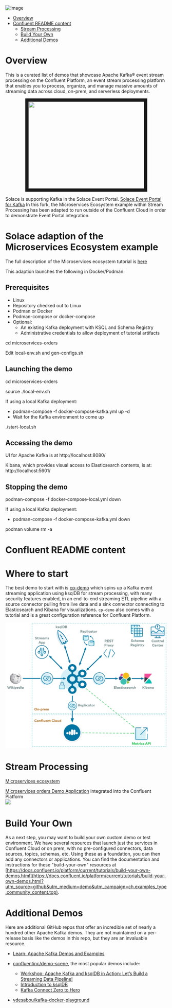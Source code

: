 ![image](images/confluent-logo-300-2.png)

* [Overview](#overview)
* [Confluent README content](#confluent-readme-content)
  * [Stream Processing](#stream-processing)
  * [Build Your Own](#build-your-own)
  * [Additional Demos](#additional-demos)


# Overview

This is a curated list of demos that showcase Apache Kafka® event stream processing on the Confluent Platform, an event stream processing platform that enables you to process, organize, and manage massive amounts of streaming data across cloud, on-prem, and serverless deployments.

<p align="center">
<a href="http://www.youtube.com/watch?v=muQBd6gry0U" target="_blank"><img src="images/examples-video-thumbnail.jpg" width="360" height="270" border="10" /></a>
</p>

Solace is supporting Kafka in the Solace Event Portal. [Solace Event Portal for Kafka](https://solace.com/products/portal/kafka/) In this fork, the Microservices Ecosystem example within Stream Processing has been adapted to run outside of 
the Confluent Cloud in order to demonstrate Event Portal integration.

# Solace adaption of the Microservices Ecosystem example

The full description of the Microservices ecosystem tutorial is [here](https://docs.confluent.io/platform/current/tutorials/examples/microservices-orders/docs/index.html#tutorial-introduction-to-streaming-application-development)

This adaption launches the following in Docker/Podman:

## Prerequisites
* Linux
* Repository checked out to Linux
* Podman or Docker
* Podman-compose or docker-compose
* Optional:
  * An existing Kafka deployment with KSQL and Schema Registry
  * Administrative credentials to allow deployment of tutorial artifacts

cd microservices-orders

Edit local-env.sh and gen-configs.sh

## Launching the demo

cd microservices-orders

source ./local-env.sh

If using a local Kafka deployment:
* podman-compose -f docker-compose-kafka.yml up -d
* Wait for the Kafka environment to come up

./start-local.sh

## Accessing the demo

UI for Apache Kafka is at http://localhost:8080/

Kibana, which provides visual access to Elasticsearch contents, is at: http://localhost:5601/


## Stopping the demo

podman-compose -f docker-compose-local.yml down

If using a local Kafka deployment:
* podman-compose -f docker-compose-kafka.yml down

podman volume rm -a

# Confluent README content

# Where to start

The best demo to start with is [cp-demo](https://github.com/confluentinc/cp-demo) which spins up a Kafka event streaming application using ksqlDB for stream processing, with many security features enabled, in an end-to-end streaming ETL pipeline with a source connector pulling from live data and a sink connector connecting to Elasticsearch and Kibana for visualizations.
`cp-demo` also comes with a tutorial and is a great configuration reference for Confluent Platform.

<p align="center"><img src="https://raw.githubusercontent.com/confluentinc/cp-demo/5.4.1-post/docs/images/cp-demo-overview.jpg" width="600"></p>


# Stream Processing

[Microservices ecosystem](microservices-orders/README.md)

[Microservices orders Demo Application](https://github.com/confluentinc/kafka-streams-examples/tree/5.2.2-post/src/main/java/io/confluent/examples/streams/microservices) integrated into the Confluent Platform <br><img src="microservices-orders/docs/images/microservices-demo.jpg" width="450">


# Build Your Own

As a next step, you may want to build your own custom demo or test environment.
We have several resources that launch just the services in Confluent Cloud or on prem, with no pre-configured connectors, data sources, topics, schemas, etc.
Using these as a foundation, you can then add any connectors or applications.
You can find the documentation and instructions for these "build-your-own" resources at [https://docs.confluent.io/platform/current/tutorials/build-your-own-demos.html](https://docs.confluent.io/platform/current/tutorials/build-your-own-demos.html?utm_source=github&utm_medium=demo&utm_campaign=ch.examples_type.community_content.top).

# Additional Demos

Here are additional GitHub repos that offer an incredible set of nearly a hundred other Apache Kafka demos.
They are not maintained on a per-release basis like the demos in this repo, but they are an invaluable resource.

* [Learn: Apache Kafka Demos and Examples](https://developer.confluent.io/demos-examples/)
* [confluentinc/demo-scene](https://github.com/confluentinc/demo-scene/blob/master/README.md), the most popular demos include:

  * [Workshop: Apache Kafka and ksqlDB in Action: Let’s Build a Streaming Data Pipeline!](https://github.com/confluentinc/demo-scene/tree/master/build-a-streaming-pipeline/workshop)
  * [Introduction to ksqlDB](https://github.com/confluentinc/demo-scene/tree/master/introduction-to-ksqldb)
  * [Kafka Connect Zero to Hero](https://github.com/confluentinc/demo-scene/tree/master/kafka-connect-zero-to-hero)

* [vdesabou/kafka-docker-playground](https://github.com/vdesabou/kafka-docker-playground/blob/master/README.md)
